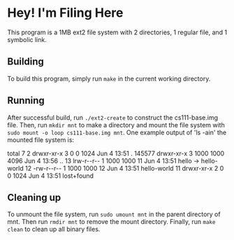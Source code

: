 # Hey! I'm Filing Here

This program is a 1MB ext2 file system with 2 directories, 1 regular file, and 1 symbolic link.

## Building

To build this program, simply run `make` in the current working directory.

## Running

After successful build, run `./ext2-create` to construct the cs111-base.img file. Then, run `mkdir mnt` to make a directory and mount the file system with `sudo mount -o loop cs111-base.img mnt`. One example output of 'ls -ain' the mounted file system is:

total 7
     2 drwxr-xr-x 3    0    0 1024 Jun  4 13:51 .
145577 drwxr-xr-x 3 1000 1000 4096 Jun  4 13:56 ..
    13 lrw-r--r-- 1 1000 1000   11 Jun  4 13:51 hello -> hello-world
    12 -rw-r--r-- 1 1000 1000   12 Jun  4 13:51 hello-world
    11 drwxr-xr-x 2    0    0 1024 Jun  4 13:51 lost+found

## Cleaning up

To unmount the file system, run `sudo umount mnt` in the parent directory of mnt. Then run `rmdir mnt` to remove the mount directory. Finally, run `make clean` to clean up all binary files.

